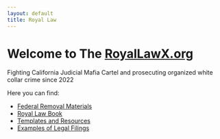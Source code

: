 ```yaml
---
layout: default
title: Royal Law
---
```


# Welcome to The [RoyalLawX.org](http://www.royallawx.org/)  
  
Fighting California Judicial Mafia Cartel and prosecuting organized white collar crime since 2022     
  
Here you can find:  
- [Federal Removal Materials](/federal-removal/)  
- [Royal Law Book](/royal-law-book/)  
- [Templates and Resources](/templates/)  
- [Examples of Legal Filings](/examples/) 